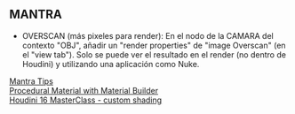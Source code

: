 ## MANTRA ##   

- OVERSCAN (más pixeles para render): En el nodo de la CAMARA del contexto "OBJ", añadir un "render properties" de "image Overscan" (en el "view tab"). Solo se puede ver el resultado en el render (no dentro de Houdini) y utilizando una aplicación como Nuke. 
   

[Mantra Tips](https://vfxbrain.wordpress.com/2016/03/16/mantra-tips/)   
[Procedural Material with Material Builder](https://www.artstation.com/blogs/sercan/vpZZ/houdini-procedural-material-with-material-builder)   
[Houdini 16 MasterClass - custom shading](https://www.youtube.com/watch?v=e14kHmVSbIc&t=40s)   
